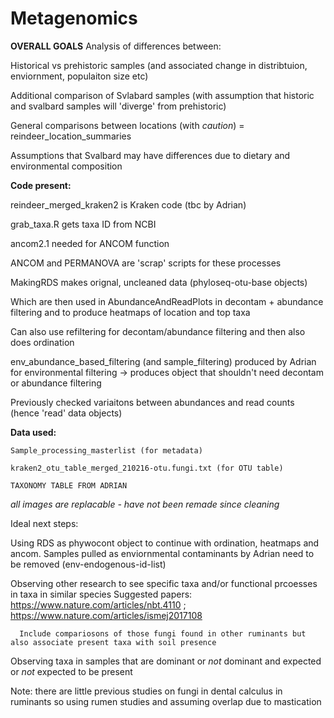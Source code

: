 # Metagenomics

**OVERALL GOALS**
Analysis of differences between:

  Historical vs prehistoric samples (and associated change in distribtuion, enviornment, populaiton size etc)
  
  Additional comparison of Svlabard samples (with assumption that historic and svalbard samples will 'diverge' from prehistoric)
  
  General comparisons between locations (with _caution_) = reindeer_location_summaries
  
  
Assumptions that Svalbard may have differences due to dietary and environmental composition


**Code present:**

  reindeer_merged_kraken2 is Kraken code (tbc by Adrian)
  
  grab_taxa.R gets taxa ID from NCBI
  
  ancom2.1 needed for ANCOM function
  
  ANCOM and PERMANOVA are 'scrap' scripts for these processes
  
  MakingRDS makes orignal, uncleaned data (phyloseq-otu-base objects)
  
  Which are then used in AbundanceAndReadPlots in decontam + abundance filtering and to produce heatmaps of location and top taxa
  
  Can also use refiltering for decontam/abundance filtering and then also does ordination

  env_abundance_based_filtering (and sample_filtering) produced by Adrian for environmental filtering -> produces object that shouldn't need decontam or abundance filtering
  
  
  
Previously checked variaitons between abundances and read counts (hence 'read' data objects)

**Data used:**

    Sample_processing_masterlist (for metadata)
    
    kraken2_otu_table_merged_210216-otu.fungi.txt (for OTU table)
    
    TAXONOMY TABLE FROM ADRIAN
    
_all images are replacable - have not been remade since cleaning_


Ideal next steps:

  Using RDS as phywocont object to continue with ordination, heatmaps and ancom. Samples pulled as enviornmental contaminants by Adrian need to be removed (env-endogenous-id-list)
  
  Observing other research to see specific taxa and/or functional prcoesses in taxa in similar species
      Suggested papers: https://www.nature.com/articles/nbt.4110 ; https://www.nature.com/articles/ismej2017108
      
      Include compariosons of those fungi found in other ruminants but also associate present taxa with soil presence
      
  Observing taxa in samples that are dominant or _not_ dominant and expected or _not_ expected to be present
  
Note: there are little previous studies on fungi in dental calculus in ruminants so using rumen studies and assuming overlap due to mastication

